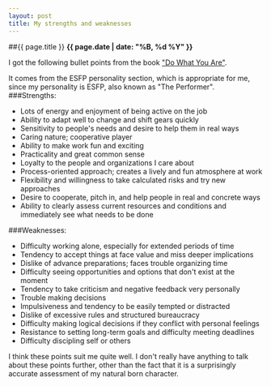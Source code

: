```yaml
---
layout: post
title: My strengths and weaknesses
---
```

##{{ page.title }}
**{{ page.date | date: "%B, %d %Y" }}**

I got the following bullet points from the book ["Do What You Are"](http://www.amazon.ca/Do-What-You-Are-Personality/dp/0316167266).

It comes from the ESFP personality section, which is appropriate for me, since my personality is ESFP, also known as "The Performer".
###Strengths:
* Lots of energy and enjoyment of being active on the job
* Ability to adapt well to change and shift gears quickly
* Sensitivity to people's needs and desire to help them in real ways
* Caring nature; cooperative player
* Ability to make work fun and exciting
* Practicality and great common sense
* Loyalty to the people and organizations I care about
* Process-oriented approach; creates a lively and fun atmosphere at work
* Flexibility and willingness to take calculated risks and try new approaches
* Desire to cooperate, pitch in, and help people in real and concrete ways
* Ability to clearly assess current resources and conditions and immediately see what needs to be done

###Weaknesses:
* Difficulty working alone, especially for extended periods of time
* Tendency to accept things at face value and miss deeper implications
* Dislike of advance preparations; faces trouble organizing time
* Difficulty seeing opportunities and options that don't exist at the moment
* Tendency to take criticism and negative feedback very personally
* Trouble making decisions
* Impulsiveness and tendency to be easily tempted or distracted
* Dislike of excessive rules and structured bureaucracy
* Difficulty making logical decisions if they conflict with personal feelings
* Resistance to setting long-term goals and difficulty meeting deadlines
* Difficulty discipling self or others

I think these points suit me quite well. I don't really have anything to
talk about these points further, other than the fact that it is a
surprisingly accurate assessment of my natural born character.
